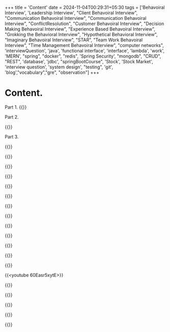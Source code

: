 +++
title = 'Content'
date = 2024-11-04T00:29:31+05:30
tags = ['Behavoiral Interview', 'Leadership Interview', "Client Behavoiral Interview", "Communication Behavoiral Interview",
    "Communication Behavoiral Interview", "ConflictResolution", "Customer Behavoiral Interview", "Decision Making Behavoiral Interview", "Experience Based Behavoiral Interview", "Grokking the Behavioral Interview", "Hypothetical Behavioral Interview", "Imaginary Behavoiral Interview", "STAR", "Team Work Behavoiral Interview", "Time Management Behavoiral Interview", "computer networks", 'interviewQuestion', 'java', 'functional interface', 'interface', 'lambda', 'work', 'MERN', "spring", "docker", "redis", 'Spring Security', "mongodb", "CRUD", "REST", 'database', 'jdbc', "springBootCourse", 'Stock', 'Stock Market', 'interview question', 'system design', "testing", 'git', 'blog',"vocabulary","gre", "observation"]
+++

# Content.


Part 1.
{{<youtube PmKk8YlPAkY>}}

Part 2.

{{<youtube ocxBy5K5Ww8>}}

Part 3.

{{<youtube oXJ9waiQsO4>}}

{{<youtube WFT1dzOsIUg>}}

{{<youtube MvZBdzumuHE>}}

{{<youtube mHwmCFqQm-E>}}

{{<youtube RvEFy6Acrlg>}}

{{<youtube RvEFy6Acrlg>}}

{{<youtube OwAtWoNpfqI>}}

{{<youtube GG37s1tbuRk>}}

{{<youtube WwY0I6nT8YA>}}

{{<youtube BdP_2GPoM9I>}}

{{<youtube DICqtlgDTyI>}}

{{<youtube CXfQVzX4STo>}}

{{<youtube GSAw54Uqal8>}}

{{<youtube 60Easr5xytE>}}

{{<youtube BtB7saDkm_s>}}

{{<youtube sOBKtUEEFp8>}}

{{<youtube rFmQ_bOrFfs>}}

{{<youtube RjUq3ytzz4g>}}

{{<youtube S8tFMrQEiTc>}}


